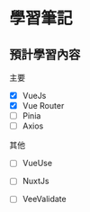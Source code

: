 # 學習筆記

## 預計學習內容

主要

- [X] VueJs
- [X] Vue Router
- [ ] Pinia
- [ ] Axios

其他

- [ ] VueUse
- [ ] NuxtJs
- [ ] VeeValidate

